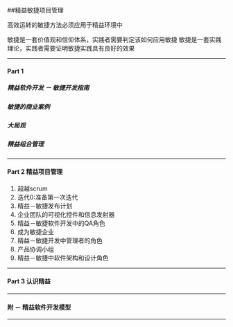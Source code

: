 ##精益敏捷项目管理

高效运转的敏捷方法必须应用于精益环境中

敏捷是一套价值观和信仰体系，实践者需要判定该如何应用敏捷
敏捷是一套实践理论，实践者需要证明敏捷实践具有良好的效果

***
####  Part 1
##### 精益软件开发 － 敏捷开发指南

##### 敏捷的商业案例
##### 大局观
##### 精益组合管理

***

####  Part 2 精益项目管理
1. 超越scrum
2. 迭代0:准备第一次迭代
3. 精益－敏捷发布计划
4. 企业团队的可视化控件和信息发射器
5. 精益－敏捷软件开发中的QA角色
6. 成为敏捷企业
7. 精益－敏捷开发中管理者的角色
8. 产品协调小组
9. 精益－敏捷中软件架构和设计角色

***

####  Part 3 认识精益

***

####  附 － 精益软件开发模型

***